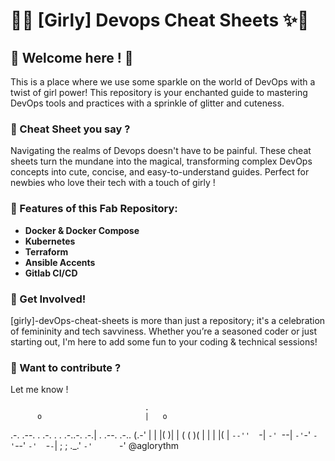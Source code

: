 # 🌸✨ [Girly] Devops Cheat Sheets ✨🌸

## 👑 Welcome here ! 👑
This is a place where we use some sparkle on the world of DevOps with a twist of girl power! This repository is your enchanted guide to mastering DevOps tools and practices with a sprinkle of glitter and cuteness.

### 🎀 Cheat Sheet you say ?
Navigating the realms of Devops doesn't have to be painful. These cheat sheets turn the mundane into the magical, transforming complex DevOps concepts into cute, concise, and easy-to-understand guides. Perfect for newbies who love their tech with a touch of girly !

### 🌈 Features of this Fab Repository:
- **Docker & Docker Compose**
- **Kubernetes**
- **Terraform**
- **Ansible Accents**
- **Gitlab CI/CD**

### 💖 Get Involved!
[girly]-devOps-cheat-sheets is more than just a repository; it's a celebration of femininity and tech savviness. Whether you’re a seasoned coder or just starting out, I'm here to add some fun to your coding & technical sessions!

### 💌 Want to contribute ? 
Let me know !

                                                  
                                                  
                                  .               
          o                       |   o           
 .-. .--. . .-. .  .   .-..-.  .-.|   .  .--. .-..
(.-' |  | |(   )|  |  (  (   )(   |   |  |  |(   |
 `--''  `-| `-' `--|   `-'`-'  `-'`--' `-'  `-`-`|
          ;        ;                          ._.'
       `-'      `-'     @aglorythm                          
